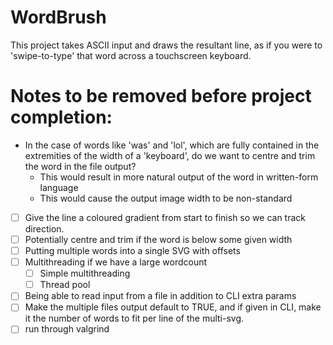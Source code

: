# WordBrush
This project takes ASCII input and draws the resultant line, as if you were to 'swipe-to-type' that word across a touchscreen keyboard.


# Notes to be removed before project completion:
 - In the case of words like 'was' and 'lol', which are fully contained in the extremities of the width of a 'keyboard',
 do we want to centre and trim the word in the file output?
    - This would result in more natural output of the word in written-form language
    - This would cause the output image width to be non-standard
 
-[ ] Give the line a coloured gradient from start to finish so we can track direction.
-[ ] Potentially centre and trim if the word is below some given width
-[ ] Putting multiple words into a single SVG with offsets
-[ ] Multithreading if we have a large wordcount
    -[ ] Simple multithreading
    -[ ] Thread pool
-[ ] Being able to read input from a file in addition to CLI extra params
-[ ] Make the multiple files output default to TRUE, and if given in CLI, make it the number of words to fit per line of the multi-svg.
-[ ] run through valgrind
